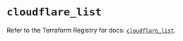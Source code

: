 # `cloudflare_list`

Refer to the Terraform Registry for docs: [`cloudflare_list`](https://registry.terraform.io/providers/cloudflare/cloudflare/4.42.0/docs/resources/list).
